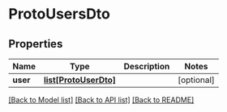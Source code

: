 # ProtoUsersDto


## Properties
Name | Type | Description | Notes
------------ | ------------- | ------------- | -------------
**user** | [**list[ProtoUserDto]**](ProtoUserDto.md) |  | [optional] 

[[Back to Model list]](../README.md#documentation-for-models) [[Back to API list]](../README.md#documentation-for-api-endpoints) [[Back to README]](../README.md)


